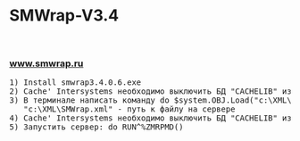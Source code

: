 # SMWrap-V3.4
<br><h3>www.smwrap.ru</h3>
<pre>
1) Install smwrap3.4.0.6.exe 
2) Cache' Intersystems необходимо выключить БД "CACHELIB" из режима только чтения. 
3) В терминале написать команду do $system.OBJ.Load("c:\XML\SMWrap.xml","c")   
   "c:\XML\SMWrap.xml" - путь к файлу на сервере   
4) Cache' Intersystems необходимо выключить БД "CACHELIB" из режима только чтения. 
5) Запустить сервер: do RUN^%ZMRPMD()               
</pre>
